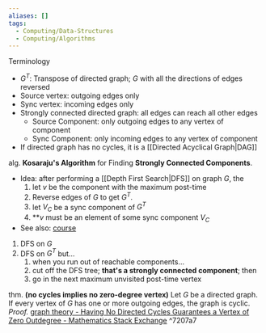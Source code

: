 ```yaml
---
aliases: []
tags:
  - Computing/Data-Structures
  - Computing/Algorithms
---
```

Terminology
- $G^T$: Transpose of directed graph; $G$ with all the directions of edges reversed
- Source vertex: outgoing edges only
- Sync vertex: incoming edges only
- Strongly connected directed graph: all edges can reach all other edges
	- Source Component: only outgoing edges to any vertex of component
	- Sync Component: only incoming edges to any vertex of component
- If directed graph has no cycles, it is a [[Directed Acyclical Graph|DAG]]

alg. **Kosaraju's Algorithm** for Finding **Strongly Connected Components**.
- Idea: after performing a [[Depth First Search|DFS]] on graph $G$, the
	1. let $v$ be the component with the maximum post-time
	2. Reverse edges of $G$ to get $G^T$.
	3. let $V_{C}$ be a sync component of $G^T$
	4. **$v$ must be an element of some sync component $V_{C}$
- See also: [course](x-devonthink-item://E1171DB5-EAE1-4A7E-B76F-AA1D1CFB358B?page=24)
1. DFS on $G$
2. DFS on $G^T$ but…
	1. when you run out of reachable components…
	2. cut off the DFS tree; **that's a strongly connected component**; then
	3. go in the next maximum unvisited post-time vertex

thm. **(no cycles implies no zero-degree vertex)** Let $G$ be a directed graph. If every vertex of $G$ has one or more outgoing edges, the graph is cyclic.
*Proof.* [graph theory - Having No Directed Cycles Guarantees a Vertex of Zero Outdegree - Mathematics Stack Exchange](https://math.stackexchange.com/a/3013698) ^7207a7